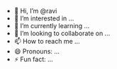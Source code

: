 - 👋 Hi, I’m @ravi
- 👀 I’m interested in ...
- 🌱 I’m currently learning ...
- 💞️ I’m looking to collaborate on ...
- 📫 How to reach me ...
- 😄 Pronouns: ...
- ⚡ Fun fact: ...

<!---
ravirdr/ravirdr is a ✨ special ✨ repository because its `README.md` (this file) appears on your GitHub profile.
# 💼 Ravinandan Doddamallenahalli Rajegowda- Transport Planning and Engineering Graduate

<img src="https://your-image-url-here.com" alt="Profile Image" width="200"/>

## 🌐 About Me
I'm a Transport Planning and Engineering graduate with a strong foundation in AutoCAD, Linsig, and Arcady. Passionate about creating sustainable transportation solutions and always eager to learn and apply new technologies.

## 🛠 Skills
- **AutoCAD**: Proficient in creating detailed technical drawings and schematics.
- **Linsig**: Experienced in traffic signal design and analysis.
- **Arcady**: Skilled in roundabout analysis and design.

## 📚 Projects
### 🚦 [Project Name]
Description: Developed a comprehensive traffic signal plan using Linsig, which improved traffic flow by 20% in a busy urban area.
<img src="https://project-image-url-here.com" alt="Project Image" width="400"/>

### 🛣 [Project Name]
Description: Used AutoCAD to design a sustainable highway layout, incorporating eco-friendly materials and stormwater management systems.
<img src="https://project-image-url-here.com" alt="Project Image" width="400"/>

## 📈 Statistics
![GitHub Stats](https://github-readme-stats.vercel.app/api?username=your-username&show_icons=true&theme=dracula)

## 🔗 Connect with Me
- [LinkedIn](https://www.linkedin.com/in/your-profile/)
- [Portfolio](https://your-portfolio-url.com)

## 📧 Contact
Email: your-email@example.com
